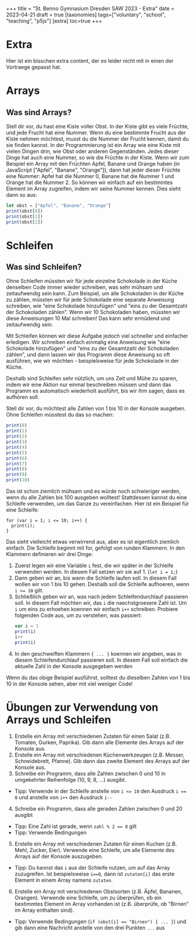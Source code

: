 +++
title = "St. Benno Gymnasium Dresden SAW 2023 - Extra"
date = 2023-04-21
draft = true
[taxonomies]
tags=["voluntary", "school", "teaching", "p5js"]
[extra]
toc=true
+++

# Extra

Hier ist ein bisschen extra content, der es leider nicht mit in einen der
Vortraege gepasst hat.

#  Arrays

##  Was sind Arrays?

Stell dir vor, du hast eine Kiste voller Obst. In der Kiste gibt es viele
Früchte, und jede Frucht hat eine Nummer. Wenn du eine bestimmte Frucht aus der
Kiste nehmen möchtest, musst du die Nummer der Frucht kennen, damit du sie
finden kannst. In der Programmierung ist ein Array wie eine Kiste mit vielen
Dingen drin, wie Obst oder anderen Gegenständen. Jedes dieser Dinge hat auch
eine Nummer, so wie die Früchte in der Kiste. Wenn wir zum Beispiel ein Array
mit den Früchten Apfel, Banane und Orange haben (in JavaScript ["Apfel",
"Banane", "Orange"]), dann hat jeder dieser Früchte eine Nummer: Apfel hat die
Nummer 0, Banane hat die Nummer 1 und Orange hat die Nummer 2. So können wir
einfach auf ein bestimmtes Element im Array zugreifen, indem wir seine Nummer
kennen. Dies sieht dann so aus:

```JavaScript
let obst = ["Apfel", "Banane", "Orange"]
print(obst[0])
print(obst[1])
print(obst[2])
```

#  Schleifen

##  Was sind Schleifen?

Ohne Schleifen müssten wir für jede einzelne Schokolade in der Küche denselben
Code immer wieder schreiben, was sehr mühsam und zeitaufwendig sein kann. Zum
Beispiel, um alle Schokoladen in der Küche zu zählen, müssten wir für jede
Schokolade eine separate Anweisung schreiben, wie "eine Schokolade hinzufügen"
und "eins zu der Gesamtzahl der Schokoladen zählen". Wenn wir 10 Schokoladen
haben, müssten wir diese Anweisungen 10 Mal schreiben! Das kann sehr ermüdend
und zeitaufwendig sein.

Mit Schleifen können wir diese Aufgabe jedoch viel schneller und einfacher
erledigen. Wir schreiben einfach einmalig eine Anweisung wie "eine Schokolade
hinzufügen" und "eins zu der Gesamtzahl der Schokoladen zählen", und dann
lassen wir das Programm diese Anweisung so oft ausführen, wie wir möchten -
beispielsweise für jede Schokolade in der Küche.

Deshalb sind Schleifen sehr nützlich, um uns Zeit und Mühe zu sparen, indem wir
eine Aktion nur einmal beschreiben müssen und dann das Programm es automatisch
wiederholt ausführt, bis wir ihm sagen, dass es aufhören soll.

Stell dir vor, du möchtest alle Zahlen von 1 bis 10 in der Konsole ausgeben.
Ohne Schleifen müsstest du das so machen:

```JavaScript
print(0)
print(1)
print(2)
print(3)
print(4)
print(5)
print(6)
print(7)
print(8)
print(9)
print(10)
```

Das ist schon ziemlich mühsam und es würde noch schwieriger werden, wenn du
alle Zahlen bis 100 ausgeben wolltest! Stattdessen kannst du eine Schleife
verwenden, um das Ganze zu vereinfachen. Hier ist ein Beispiel für eine
Schleife:

```
for (var i = 1; i <= 10; i++) {
  print(i);
}
```

Das sieht vielleicht etwas verwirrend aus, aber es ist eigentlich ziemlich
einfach. Die Schleife beginnt mit for, gefolgt von runden Klammern. In den
Klammern definieren wir drei Dinge:

1. Zuerst legen wir eine Variable `i` fest, die wir später in der Schleife
   verwenden werden. In diesem Fall setzen wir sie auf 1. (`let i = 1;`)
2. Dann geben wir an, bis wann die Schleife laufen soll. In diesem Fall wollen
   wir von 1 bis 10 gehen. Deshalb soll die Schleife aufhoeren, wenn `i <= 10`
   gilt.
3. Schließlich geben wir an, was nach jedem Schleifendurchlauf passieren soll.
   In diesem Fall möchten wir, das `i` die naechstgroesere Zahl ist. Um `i` um
   eins zu erhoehen koennen wir einfach `i++` schreiben. Probiere folgenden
   Code aus, um zu verstehen, was passiert:
   ```js 
   var i = 1
   print(i)
   i++
   print(i)
   ```
4. In den geschweiften Klammern `{ ... }` koennen wir angeben, was in diesem
   Schleifendurchlauf passieren soll. In diesem Fall soll einfach die aktuelle
   Zahl in der Konsole ausgegeben werden

Wenn du das obige Beispiel ausführst, solltest du dieselben Zahlen von 1 bis 10
in der Konsole sehen, aber mit viel weniger Code!

#  Übungen zur Verwendung von Arrays und Schleifen

1. Erstelle ein Array mit verschiedenen Zutaten für einen Salat (z.B. Tomaten, Gurken, Paprika). Gib dann alle Elemente des Arrays auf der Konsole aus.
2. Erstelle ein Array mit verschiedenen Küchenwerkzeugen (z.B. Messer, Schneidebrett, Pfanne). Gib dann das zweite Element des Arrays auf der Konsole aus.
3. Schreibe ein Programm, dass alle Zahlen zwischen 0 und 10 in umgekehrter Reihenfolge (10, 9, 8, ...) ausgibt.
  - Tipp: Verwende in der Schleife anstelle von `i <= 10` den Ausdruck `i == 0` und anstelle von `i++` den Ausdruck `i--` 
4. Schreibe ein Programm, dass alle geraden Zahlen zwischen 0 und 20 ausgibt
  - Tipp: Eine Zahl ist gerade, wenn `zahl % 2 == 0` gilt
  - Tipp: Verwende Bedingungen
5. Erstelle ein Array mit verschiedenen Zutaten für einen Kuchen (z.B. Mehl, Zucker, Eier). Verwende eine Schleife, um alle Elemente des Arrays auf der Konsole auszugeben.
  - Tipp: Du kannst das `i` aus der Schleife nutzen, um auf das Array zuzugreifen. Ist beispielsweise `i==0`, dann ist `zutaten[i]` das erste Element in einem Array namens `zutaten`.
6. Erstelle ein Array mit verschiedenen Obstsorten (z.B. Äpfel, Bananen, Orangen). Verwende eine Schleife, um zu überprüfen, ob ein bestimmtes Element im Array vorhanden ist (z.B. überprüfe, ob "Birnen" im Array enthalten sind).
  - Tipp: Verwende Bedingungen (`if (obst[i] == "Birnen") { ... }`) und gib dann eine Nachricht anstelle von den drei Punkten `...` aus
